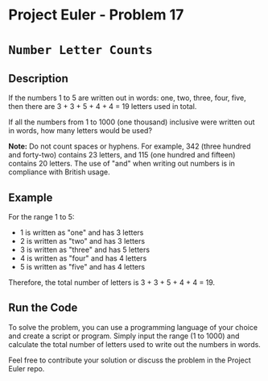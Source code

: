 # Project Euler - Problem 17

# `Number Letter Counts`

## Description

If the numbers 1 to 5 are written out in words: one, two, three, four, five, then there are 3 + 3 + 5 + 4 + 4 = 19 letters used in total.

If all the numbers from 1 to 1000 (one thousand) inclusive were written out in words, how many letters would be used?

**Note:** Do not count spaces or hyphens. For example, 342 (three hundred and forty-two) contains 23 letters, and 115 (one hundred and fifteen) contains 20 letters. The use of "and" when writing out numbers is in compliance with British usage.

## Example

For the range 1 to 5:
- 1 is written as "one" and has 3 letters
- 2 is written as "two" and has 3 letters
- 3 is written as "three" and has 5 letters
- 4 is written as "four" and has 4 letters
- 5 is written as "five" and has 4 letters

Therefore, the total number of letters is 3 + 3 + 5 + 4 + 4 = 19.

## Run the Code

To solve the problem, you can use a programming language of your choice and create a script or program. Simply input the range (1 to 1000) and calculate the total number of letters used to write out the numbers in words.

Feel free to contribute your solution or discuss the problem in the Project Euler repo.

